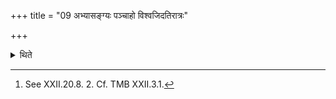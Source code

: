 +++
title = "09 अभ्यासङ्ग्यः पञ्चाहो विश्वजिदतिरात्रः"

+++

<details><summary>थिते</summary>

9. The days in it are as follows: The Abhyāsaṅgya[^1] five day-period and a Viśvajit as an Atirātra.  

[^1]: See XXII.20.8. 2. Cf. TMB XXII.3.1.  
</details>
